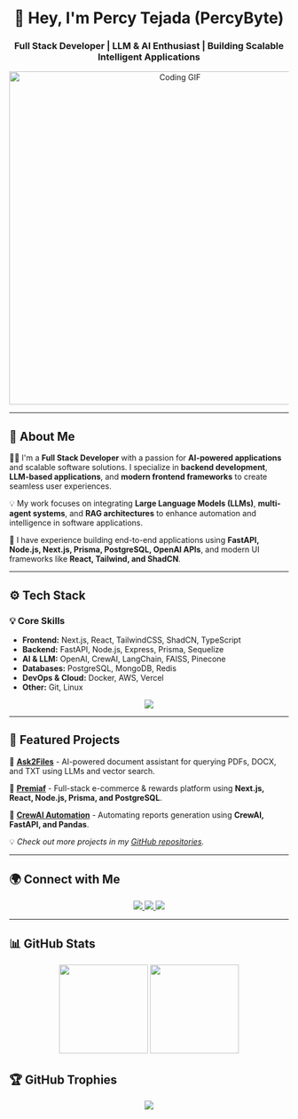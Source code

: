 <h1 align="center">👋 Hey, I'm Percy Tejada (PercyByte) </h1>
<h3 align="center">Full Stack Developer | LLM & AI Enthusiast | Building Scalable Intelligent Applications</h3>

<p align="center">
  <img src="https://media.giphy.com/media/qgQUggAC3Pfv687qPC/giphy.gif" width="600" alt="Coding GIF">
</p>

---

## 🚀 About Me  

👨‍💻 I'm a **Full Stack Developer** with a passion for **AI-powered applications** and scalable software solutions. I specialize in **backend development**, **LLM-based applications**, and **modern frontend frameworks** to create seamless user experiences.  

💡 My work focuses on integrating **Large Language Models (LLMs)**, **multi-agent systems**, and **RAG architectures** to enhance automation and intelligence in software applications.  

🎯 I have experience building end-to-end applications using **FastAPI, Node.js, Next.js, Prisma, PostgreSQL, OpenAI APIs**, and modern UI frameworks like **React, Tailwind, and ShadCN**.  

---

## ⚙️ Tech Stack  

### 💡 Core Skills  
- **Frontend:** Next.js, React, TailwindCSS, ShadCN, TypeScript  
- **Backend:** FastAPI, Node.js, Express, Prisma, Sequelize  
- **AI & LLM:** OpenAI, CrewAI, LangChain, FAISS, Pinecone  
- **Databases:** PostgreSQL, MongoDB, Redis  
- **DevOps & Cloud:** Docker, AWS, Vercel  
- **Other:** Git, Linux  

<p align="center">
  <img src="https://skillicons.dev/icons?i=react,nextjs,tailwind,typescript,nodejs,fastapi,postgresql,mongodb,prisma,docker,git,linux,openai" />
</p>

---

## 📌 Featured Projects  

🔹 [**Ask2Files**](https://github.com/percybyte/ask2files) - AI-powered document assistant for querying PDFs, DOCX, and TXT using LLMs and vector search.  

🔹 [**Premiaf**](https://github.com/percybyte/premiaf) - Full-stack e-commerce & rewards platform using **Next.js, React, Node.js, Prisma, and PostgreSQL**.  

🔹 [**CrewAI Automation**](https://github.com/percybyte/crewai-automation) - Automating reports generation using **CrewAI, FastAPI, and Pandas**.  

💡 *Check out more projects in my [GitHub repositories](https://github.com/percybyte?tab=repositories).*  

---

## 🌍 Connect with Me  

<p align="center">
  <a href="https://www.linkedin.com/in/percybyte/">
    <img src="https://img.shields.io/badge/LinkedIn-0077B5?style=for-the-badge&logo=linkedin&logoColor=white">
  </a>
  <a href="https://twitter.com/percybyte">
    <img src="https://img.shields.io/badge/Twitter-1DA1F2?style=for-the-badge&logo=twitter&logoColor=white">
  </a>
  <a href="https://youtube.com/@percybyte">
    <img src="https://img.shields.io/badge/YouTube-FF0000?style=for-the-badge&logo=youtube&logoColor=white">
  </a>
</p>

---

## 📊 GitHub Stats  

<p align="center">
  <img height="160" src="https://github-readme-stats.vercel.app/api?username=percybyte&theme=react&show_icons=true&include_all_commits=true" />
  <img height="160" src="https://github-readme-stats.vercel.app/api/top-langs/?username=percybyte&theme=react&layout=compact" />
</p>

## 🏆 GitHub Trophies  
<p align="center">
  <img src="https://github-profile-trophy.vercel.app/?username=percybyte&theme=dracula&no-frame=false&no-bg=true&margin-w=4" />
</p>
